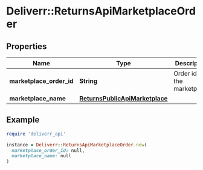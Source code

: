 # Deliverr::ReturnsApiMarketplaceOrder

## Properties

| Name | Type | Description | Notes |
| ---- | ---- | ----------- | ----- |
| **marketplace_order_id** | **String** | Order id in the marketplace. |  |
| **marketplace_name** | [**ReturnsPublicApiMarketplace**](ReturnsPublicApiMarketplace.md) |  |  |

## Example

```ruby
require 'deliverr_api'

instance = Deliverr::ReturnsApiMarketplaceOrder.new(
  marketplace_order_id: null,
  marketplace_name: null
)
```

